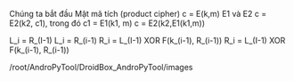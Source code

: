 Chúng ta bắt đầu 
Mật mã tích (product cipher) 
c = E(k,m) 
E1 và E2 
c = E2(k2, c1), trong đó 
c1 = E1(k1, m) 
c = E2(k2,E1(k1,m)) 


L_i = R_(I-1) 
L_i = R_(i-1) 
R_i = L_(I-1) XOR F(k_(i-1), R_(i-1)) 
R_i = L_(I-1) XOR F(k_(i-1), R_(i-1)) 


/root/AndroPyTool/DroidBox_AndroPyTool/images

